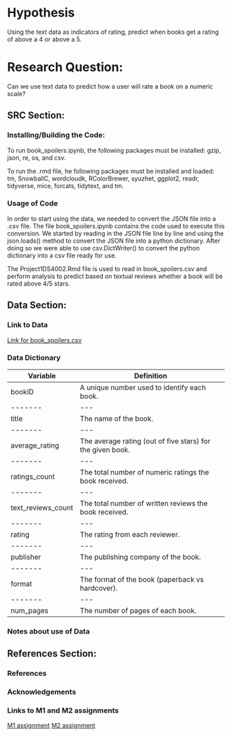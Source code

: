 # Hypothesis
Using the text data as indicators of rating, predict when books get a rating of above a 4 or above a 5.

# Research Question:
Can we use text data to predict how a user will rate a book on a numeric scale?

## SRC Section:

### Installing/Building the Code:
To run book_spoilers.ipynb, the following packages must be installed: gzip, json, re, os, and csv.

To run the .rmd file, he following packages must be installed and loaded: tm, SnowballC, wordcloudk, RColorBrewer, syuzhet, ggplot2, readr, tidyverse, mice, forcats, tidytext, and tm.

### Usage of Code
In order to start using the data, we needed to convert the JSON file into a .csv file. The file book_spoilers.ipynb contains the code used to execute this conversion. We started by reading in the JSON file line by line and using the json.loads() method to convert the JSON file into a python dictionary. After doing so we were able to use csv.DictWriter() to convert the python dictionary into a csv file ready for use.

The Project1DS4002.Rmd file is used to read in book_spoilers.csv and perform analysis to predict based on textual reviews whether a book will be rated above 4/5 stars. 


## Data Section:

### Link to Data
[Link for book_spoilers.csv](https://drive.google.com/uc?id=196W2kDoZXRPjzbTjM6uvTidn6aTpsFnS)

### Data Dictionary
| Variable | Definition | 
| ------- | --- |
| bookID | A unique number used to identify each book.| 
| ------- | --- |
| title | The name of the book. | 
| ------- | --- |
| average_rating | The average rating (out of five stars) for the given book. |
| ------- | --- |
| ratings_count | The total number of numeric ratings the book received. | 
| ------- | --- |
| text_reviews_count | The total number of written reviews the book received. |
| ------- | --- |
| rating | The rating from each reviewer. |
| ------- | --- |
| publisher | The publishing company of the book. |
| ------- | --- |
| format | The format of the book (paperback vs hardcover). | 
| ------- | --- |
| num_pages | The number of pages of each book. |

### Notes about use of Data

## References Section:

### References

### Acknowledgements

### Links to M1 and M2 assignments
[M1 assignment](file:///C:/Users/amsha/Downloads/M1P1,%20Samshamo%20.pdf)
[M2 assignment](file:///C:/Users/amsha/Downloads/MI2.pdf)


